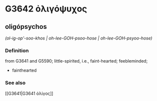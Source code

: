 # G3642 ὀλιγόψυχος

## oligópsychos

_(ol-ig-op'-soo-khos | oh-lee-GOH-psoo-hose | oh-lee-GOH-psyoo-hose)_

### Definition

from G3641 and G5590; little-spirited, i.e., faint-hearted; feebleminded; 

- fainthearted

### See also

[[G3641|G3641 ὀλίγος]]
